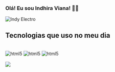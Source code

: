 
### Olá! Eu sou Indhira Viana! 👋😊

![Indy Electro](https://github-readme-stats.vercel.app/api?username=indy-electro&show_icons=true&theme=radical)

## Tecnologias que uso no meu dia

<div style="display: inline_block"><br/>
    <img align="center" alt="html5" src="https://img.shields.io/badge/HTML5-E34F26?style=for-the-badge&logo=html5&logoColor=white"/>
    <img align="center" alt="html5" src="https://img.shields.io/badge/CSS3-1572B6?style=for-the-badge&logo=css3&logoColor=white"/>
    <img align="center" alt="html5" src="https://img.shields.io/badge/Java-ED8B00?style=for-the-badge&logo=openjdk&logoColor=white"/>
</div>
<br>
<div>
    <img  src="https://github-readme-stats.vercel.app/api/top-langs/?username=indy-electro&layout=compact"/>
</div>

